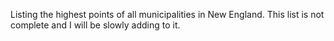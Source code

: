 Listing the highest points of all municipalities in New England.
This list is not complete and I will be slowly adding to it.
